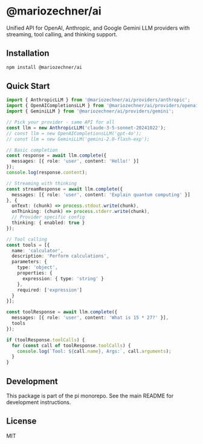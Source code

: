 # @mariozechner/ai

Unified API for OpenAI, Anthropic, and Google Gemini LLM providers with streaming, tool calling, and thinking support.

## Installation

```bash
npm install @mariozechner/ai
```

## Quick Start

```typescript
import { AnthropicLLM } from '@mariozechner/ai/providers/anthropic';
import { OpenAICompletionsLLM } from '@mariozechner/ai/providers/openai-completions';
import { GeminiLLM } from '@mariozechner/ai/providers/gemini';

// Pick your provider - same API for all
const llm = new AnthropicLLM('claude-3-5-sonnet-20241022');
// const llm = new OpenAICompletionsLLM('gpt-4o');
// const llm = new GeminiLLM('gemini-2.0-flash-exp');

// Basic completion
const response = await llm.complete({
  messages: [{ role: 'user', content: 'Hello!' }]
});
console.log(response.content);

// Streaming with thinking
const streamResponse = await llm.complete({
  messages: [{ role: 'user', content: 'Explain quantum computing' }]
}, {
  onText: (chunk) => process.stdout.write(chunk),
  onThinking: (chunk) => process.stderr.write(chunk),
  // Provider specific config
  thinking: { enabled: true }
});

// Tool calling
const tools = [{
  name: 'calculator',
  description: 'Perform calculations',
  parameters: {
    type: 'object',
    properties: {
      expression: { type: 'string' }
    },
    required: ['expression']
  }
}];

const toolResponse = await llm.complete({
  messages: [{ role: 'user', content: 'What is 15 * 27?' }],
  tools
});

if (toolResponse.toolCalls) {
  for (const call of toolResponse.toolCalls) {
    console.log(`Tool: ${call.name}, Args:`, call.arguments);
  }
}
```

## Development

This package is part of the pi monorepo. See the main README for development instructions.

## License

MIT